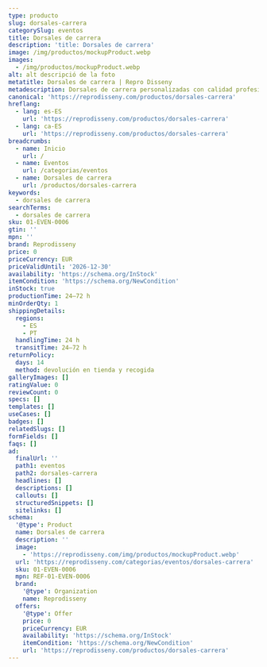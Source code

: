 ```yaml
---
type: producto
slug: dorsales-carrera
categorySlug: eventos
title: Dorsales de carrera
description: 'title: Dorsales de carrera'
image: /img/productos/mockupProduct.webp
images:
  - /img/productos/mockupProduct.webp
alt: alt descripció de la foto
metatitle: Dorsales de carrera | Repro Disseny
metadescription: Dorsales de carrera personalizadas con calidad profesional en Cataluña.
canonical: 'https://reprodisseny.com/productos/dorsales-carrera'
hreflang:
  - lang: es-ES
    url: 'https://reprodisseny.com/productos/dorsales-carrera'
  - lang: ca-ES
    url: 'https://reprodisseny.com/productos/dorsales-carrera'
breadcrumbs:
  - name: Inicio
    url: /
  - name: Eventos
    url: /categorias/eventos
  - name: Dorsales de carrera
    url: /productos/dorsales-carrera
keywords:
  - dorsales de carrera
searchTerms:
  - dorsales de carrera
sku: 01-EVEN-0006
gtin: ''
mpn: ''
brand: Reprodisseny
price: 0
priceCurrency: EUR
priceValidUntil: '2026-12-30'
availability: 'https://schema.org/InStock'
itemCondition: 'https://schema.org/NewCondition'
inStock: true
productionTime: 24–72 h
minOrderQty: 1
shippingDetails:
  regions:
    - ES
    - PT
  handlingTime: 24 h
  transitTime: 24–72 h
returnPolicy:
  days: 14
  method: devolución en tienda y recogida
galleryImages: []
ratingValue: 0
reviewCount: 0
specs: []
templates: []
useCases: []
badges: []
relatedSlugs: []
formFields: []
faqs: []
ad:
  finalUrl: ''
  path1: eventos
  path2: dorsales-carrera
  headlines: []
  descriptions: []
  callouts: []
  structuredSnippets: []
  sitelinks: []
schema:
  '@type': Product
  name: Dorsales de carrera
  description: ''
  image:
    - 'https://reprodisseny.com/img/productos/mockupProduct.webp'
  url: 'https://reprodisseny.com/categorias/eventos/dorsales-carrera'
  sku: 01-EVEN-0006
  mpn: REF-01-EVEN-0006
  brand:
    '@type': Organization
    name: Reprodisseny
  offers:
    '@type': Offer
    price: 0
    priceCurrency: EUR
    availability: 'https://schema.org/InStock'
    itemCondition: 'https://schema.org/NewCondition'
    url: 'https://reprodisseny.com/productos/dorsales-carrera'
---
```


